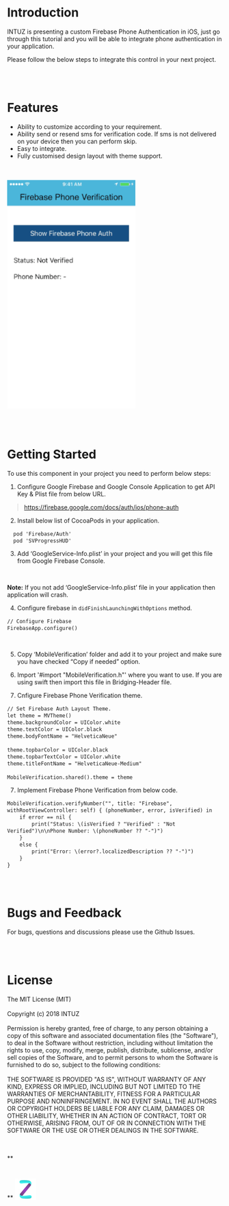 **<h1>Introduction</h1>**
INTUZ is presenting a custom Firebase Phone Authentication in iOS, just go through this tutorial and you will be able to integrate phone authentication in your application.

Please follow the below steps to integrate this control in your next project.

<br/><br/>
**<h1>Features</h1>**
* Ability to customize according to your requirement.
* Ability send or resend sms for verification code. If sms is not delivered on your device then you can perform skip.
* Easy to integrate.
* Fully customised design layout with theme support.

<br/><br/>
<img src="Screenshots/firebasephoneauth.gif" width="300">


<br/><br/>
**<h1>Getting Started</h1>**

To use this component in your project you need to perform below steps:

1) Configure Google Firebase and Google Console Application to get API Key & Plist file from below URL.

> https://firebase.google.com/docs/auth/ios/phone-auth

2) Install below list of CocoaPods in your application.

```
  pod 'Firebase/Auth'
  pod 'SVProgressHUD'
```

3) Add ‘GoogleService-Info.plist’ in your project and you will get this file from Google Firebase Console.

<br/>
<p><b>Note:</b> If you not add ‘GoogleService-Info.plist’ file in your application then application will crash.</p>

4) Configure firebase in `didFinishLaunchingWithOptions` method.

```
// Configure Firebase
FirebaseApp.configure()
```

<br/>

5) Copy ‘MobileVerification’ folder and add it to your project and make sure you have checked “Copy if needed” option.

6) Import '#import "MobileVerification.h"' where you want to use. If you are using swift then import this file in Bridging-Header file.

7) Cnfigure Firebase Phone Verification theme.

```
// Set Firebase Auth Layout Theme.
let theme = MVTheme()
theme.backgroundColor = UIColor.white
theme.textColor = UIColor.black
theme.bodyFontName = "HelveticaNeue"

theme.topbarColor = UIColor.black
theme.topbarTextColor = UIColor.white
theme.titleFontName = "HelveticaNeue-Medium"

MobileVerification.shared().theme = theme
```

7) Implement Firebase Phone Verification from below code.

```
MobileVerification.verifyNumber("", title: "Firebase", withRootViewController: self) { (phoneNumber, error, isVerified) in
    if error == nil {
        print("Status: \(isVerified ? "Verified" : "Not Verified")\n\nPhone Number: \(phoneNumber ?? "-")")
    }
    else {
        print("Error: \(error?.localizedDescription ?? "-")")
    }
}
``` 

<br/><br/>
**<h1>Bugs and Feedback</h1>**
For bugs, questions and discussions please use the Github Issues.

<br/><br/>
**<h1>License</h1>**
The MIT License (MIT)
<br/><br/>
Copyright (c) 2018 INTUZ
<br/><br/>
Permission is hereby granted, free of charge, to any person obtaining a copy of this software and associated documentation files (the "Software"), to deal in the Software without restriction, including without limitation the rights to use, copy, modify, merge, publish, distribute, sublicense, and/or sell copies of the Software, and to permit persons to whom the Software is furnished to do so, subject to the following conditions: 
<br/><br/>
THE SOFTWARE IS PROVIDED "AS IS", WITHOUT WARRANTY OF ANY KIND, EXPRESS OR IMPLIED, INCLUDING BUT NOT LIMITED TO THE WARRANTIES OF MERCHANTABILITY, FITNESS FOR A PARTICULAR PURPOSE AND NONINFRINGEMENT. IN NO EVENT SHALL THE AUTHORS OR COPYRIGHT HOLDERS BE LIABLE FOR ANY CLAIM, DAMAGES OR OTHER LIABILITY, WHETHER IN AN ACTION OF CONTRACT, TORT OR OTHERWISE, ARISING FROM, OUT OF OR IN CONNECTION WITH THE SOFTWARE OR THE USE OR OTHER DEALINGS IN THE SOFTWARE.

<br/>
<br/>
**<h1></h1>**
<a href="https://www.intuz.com/" target="_blank"><img src="Screenshots/logo.jpg"></a>


